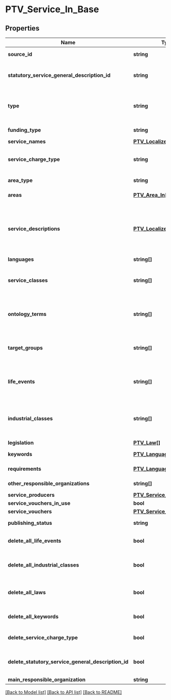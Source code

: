 # PTV_Service_In_Base

## Properties
Name | Type | Description | Notes
------------ | ------------- | ------------- | -------------
**source_id** | **string** | External system identifier for the entity. User needs to be logged in to be able to get/set value. | [optional] 
**statutory_service_general_description_id** | **string** | Valid PTV statutory service general description identifier that this service will be linked to. List of valid identifiers can be retrieved from the endpoint /api/GeneralDescription | [optional] 
**type** | **string** | Service type. Possible values are: Service, PermissionAndObligation or ProfessionalQualifications.  NOTE! If service type has been defined within attached statutory service general description, the type for service is ignored. | [optional] 
**funding_type** | **string** | Service funding type. Possible values are: PubliclyFunded or MarketFunded. | [optional] 
**service_names** | [**PTV_Localized_List_Item[]**](PTV_Localized_List_Item.md) | List of localized service names. (Max.Length: 100). | [optional] 
**service_charge_type** | **string** | Service charge type. Possible values are: Charged or Free.  NOTE! If service charge type has been defined within attached statutory service general description, the charge type for service is ignored. | [optional] 
**area_type** | **string** | Area type (WholeCountry, WholeCountryExceptAlandIslands, AreaType). | [optional] 
**areas** | [**PTV_Area_In[]**](PTV_Area_In.md) | List of areas. List can contain different types of areas. | [optional] 
**service_descriptions** | [**PTV_Localized_List_Item[]**](PTV_Localized_List_Item.md) | List of localized service descriptions. (Max.Length: 2500 Description). (Max.Length: 2500 ServiceUserInstruction). (Max.Length: 150 ShortDescription). (Max.Length: 500 ProcessingTimeAdditionalInfo). (Max.Length: 500 DeadLineAdditionalInfo). (Max.Length: 500 ChargeTypeAdditionalInfo). (Max.Length: 500 ValidityTimeAdditionalInfo). | [optional] 
**languages** | **string[]** | List of service languages. | [optional] 
**service_classes** | **string[]** | List of service class urls. Sample url: http://urn.fi/URN:NBN:fi:au:ptvl:v1065.  NOTE! If service class has been defined within attached statutory service general description, the service class is not added for service. | [optional] 
**ontology_terms** | **string[]** | List of ontology term urls. Sample url: http://www.yso.fi/onto/koko/p2435.  NOTE! If ontology term has been defined within attached statutory service general description, the ontology term is not added for service. | [optional] 
**target_groups** | **string[]** | List of target group urls. Sample url: http://urn.fi/URN:NBN:fi:au:ptvl:v2004.  NOTE! If target group has been defined within attached statutory service general description, the target group is not added for service. | [optional] 
**life_events** | **string[]** | List of life event urls. Sample url: http://urn.fi/URN:NBN:fi:au:ptvl:v3017  NOTE! If life event has been defined within attached statutory service general description, the life event is not added for service. | [optional] 
**industrial_classes** | **string[]** | List of industrial class codes (see http://tilastokeskus.fi/meta/luokitukset/toimiala/001-2008/tekstitiedosto_en.txt).  NOTE! If industrial class has been defined within attached statutory service general description, the industrial class is not added for service. | [optional] 
**legislation** | [**PTV_Law[]**](PTV_Law.md) | List of laws related to the service. | [optional] 
**keywords** | [**PTV_Language_Item[]**](PTV_Language_Item.md) | List of localized service keywords. (Max.Length: 150). | [optional] 
**requirements** | [**PTV_Language_Item[]**](PTV_Language_Item.md) | Localized service usage requirements (description of requirement). (Max.Length: 2500). | [optional] 
**other_responsible_organizations** | **string[]** | List of other responsible organizations for the service. | [optional] 
**service_producers** | [**PTV_Service_Producer_In[]**](PTV_Service_Producer_In.md) | List of service producers | [optional] 
**service_vouchers_in_use** | **bool** | Indicates if service vouchers are used in the service. | [optional] 
**service_vouchers** | [**PTV_Service_Voucher[]**](PTV_Service_Voucher.md) | List of service vouchers. | [optional] 
**publishing_status** | **string** | Publishing status. Possible values are: Draft, Published, Deleted or Modified. | 
**delete_all_life_events** | **bool** | Set to true to delete all existing life events (the LifeEvents collection for this object should be empty collection when this option is used). | [optional] 
**delete_all_industrial_classes** | **bool** | Set to true to delete all existing industrial classes (the IndustrialClasses collection for this object should be empty collection when this option is used). | [optional] 
**delete_all_laws** | **bool** | Set to true to delete all existing laws within legislation (the legislation collection for this object should be empty collection when this option is used). | [optional] 
**delete_all_keywords** | **bool** | Set to true to delete all existing keywords (the Keywords collection for this object should be empty collection when this option is used). | [optional] 
**delete_service_charge_type** | **bool** | Set to true to delete service charge type (ServiceChargeType property for this object should be empty when this option is used). | [optional] 
**delete_statutory_service_general_description_id** | **bool** | Set to true to delete statutory service general description (StatutoryServiceGeneralDescriptionId property for this object should be empty when this option is used). | [optional] 
**main_responsible_organization** | **string** | Main responsible organization Id | [optional] 

[[Back to Model list]](../README.md#documentation-for-models) [[Back to API list]](../README.md#documentation-for-api-endpoints) [[Back to README]](../README.md)



